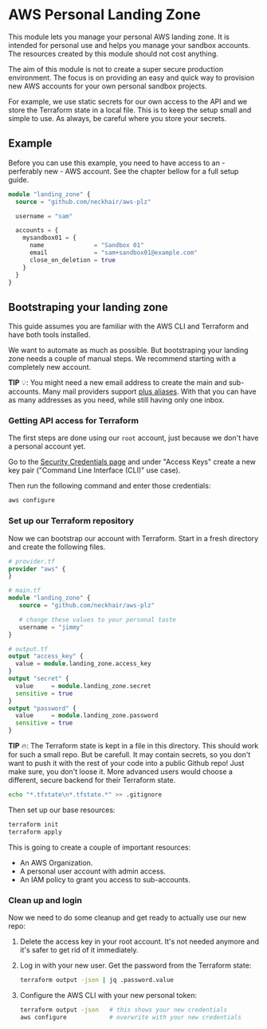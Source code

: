 # AWS Personal Landing Zone

This module lets you manage your personal AWS landing zone. It is intended for personal use and
helps you manage your sandbox accounts. The resources created by this module should not cost
anything.

The aim of this module is not to create a super secure production environment. The focus is on
providing an easy and quick way to provision new AWS accounts for your own personal sandbox
projects.

For example, we use static secrets for our own access to the API and we store the Terraform state
in a local file. This is to keep the setup small and simple to use. As always, be careful where you
store your secrets.

## Example

Before you can use this example, you need to have access to an - perferably new - AWS account. See
the chapter bellow for a full setup guide.

```terraform
module "landing_zone" {
  source = "github.com/neckhair/aws-plz"

  username = "sam"

  accounts = {
    mysandbox01 = {
      name              = "Sandbox 01"
      email             = "sam+sandbox01@example.com"
      close_on_deletion = true
    }
  }
}
```

## Bootstraping your landing zone

This guide assumes you are familiar with the AWS CLI and Terraform and have both tools installed.

We want to automate as much as possible. But bootstraping your landing zone needs a couple of manual
steps. We recommend starting with a completely new account.

**TIP** 💡: You might need a new email address to create the main and sub-accounts. Many mail providers support
[plus aliases](https://kb.uconn.edu/space/IKB/10731880518/What+is+Plus+Email+Addressing+and+How+Do+I+Use+It%3F).
With that you can have as many addresses as you need, while still having only one inbox.

### Getting API access for Terraform

The first steps are done using our `root` account, just because we don't have a personal account yet.

Go to the [Security Credentials page](https://us-east-1.console.aws.amazon.com/iam/home#/security_credentials?section=IAM_credentials)
and under "Access Keys" create a new key pair ("Command Line Interface (CLI)" use case).

Then run the following command and enter those credentials:

```sh
aws configure
```

### Set up our Terraform repository

Now we can bootstrap our account with Terraform. Start in a fresh directory and create the following
files.

```terraform
# provider.tf
provider "aws" {
}

# main.tf
module "landing_zone" {
   source = "github.com/neckhair/aws-plz"

   # change these values to your personal taste
   username = "jimmy"
}

# output.tf
output "access_key" {
  value = module.landing_zone.access_key
}
output "secret" {
  value     = module.landing_zone.secret
  sensitive = true
}
output "password" {
  value     = module.landing_zone.password
  sensitive = true
}
```

**TIP** 🔥: The Terraform state is kept in a file in this directory. This should work for such a
small repo. But be carefull. It may contain secrets, so you don't want to push it with the rest of
your code into a public Github repo! Just make sure, you don't loose it. More advanced users
would choose a different, secure backend for their Terraform state.

```sh
echo "*.tfstate\n*.tfstate.*" >> .gitignore
```

Then set up our base resources:

```sh
terraform init
terraform apply
```

This is going to create a couple of important resources:

- An AWS Organization.
- A personal user account with admin access.
- An IAM policy to grant you access to sub-accounts.

### Clean up and login

Now we need to do some cleanup and get ready to actually use our new repo:

1. Delete the access key in your root account. It's not needed anymore and it's safer to get rid of
   it immediately.
1. Log in with your new user. Get the password from the Terraform state:

   ```sh
   terraform output -json | jq .password.value
   ```

1. Configure the AWS CLI with your new personal token:

   ```sh
   terraform output -json   # this shows your new credentials
   aws configure            # overwrite with your new credentials
   ```
